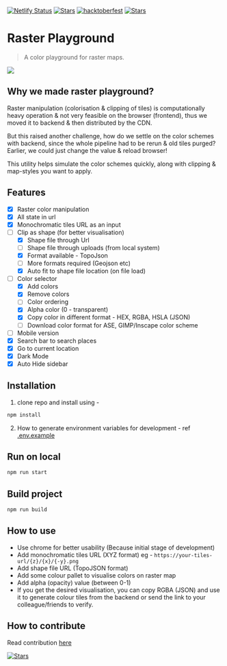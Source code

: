 [![Netlify Status](https://api.netlify.com/api/v1/badges/3a359879-ec8d-4b60-afe1-04b9f688bb90/deploy-status)](https://app.netlify.com/sites/raster-playground/deploys) [![Stars](https://img.shields.io/github/stars/blueskyanalytics/raster-playground.svg)](https://github.com/blueskyanalytics/raster-playground/stargazers) [![hacktoberfest](https://img.shields.io/github/hacktoberfest/2021/blueskyanalytics/raster-playground?label=hacktoberfest%2021&color=blue)](https://github.com/blueskyanalytics/raster-playground/issues) [![Stars](https://img.shields.io/github/issues/blueskyanalytics/raster-playground.svg)](https://github.com/blueskyanalytics/raster-playground/issues)

# Raster Playground
> A color playground for raster maps.

![](public/rp-banner.png)

## Why we made raster playground?

Raster manipulation (colorisation & clipping of tiles) is computationally heavy operation & not very feasible on the browser (frontend), thus we moved it to backend & then distributed by the CDN.

But this raised another challenge, how do we settle on the color schemes with backend, since the whole pipeline had to be rerun & old tiles purged? Earlier, we could just change the value & reload browser!

This utility helps simulate the color schemes quickly, along with clipping & map-styles you want to apply.

## Features
- [X] Raster color manipulation 
- [X] All state in url
- [X] Monochromatic tiles URL as an input
- [ ] Clip as shape (for better visualisation)
    - [X] Shape file through Url
    - [ ] Shape file through uploads (from local system)
    - [X] Format available - TopoJson
    - [ ] More formats required (Geojson etc)
    - [X] Auto fit to shape file location (on file load)
- [ ] Color selector 
    - [X] Add colors
    - [X] Remove colors
    - [ ] Color ordering 
    - [X] Alpha color (0 - transparent)
    - [X] Copy color in different format - HEX, RGBA, HSLA (JSON)
    - [ ] Download color format for ASE, GIMP/Inscape color scheme
- [ ] Mobile version 
- [X] Search bar to search places 
- [X] Go to current location
- [X] Dark Mode
- [X] Auto Hide sidebar
## Installation
1. clone repo and install using - 
```sh
npm install
```
2. How to generate environment variables for development - ref [.env.example](.env.example)

## Run on local
```sh
npm run start
```

## Build project
```sh
npm run build
```

## How to use
- Use chrome for better usability (Because initial stage of development)
- Add monochromatic tiles URL (XYZ format) eg - `https://your-tiles-url/{z}/{x}/{-y}.png`
- Add shape file URL (TopoJSON format) <optional>
- Add some colour pallet to visualise colors on raster map
- Add alpha (opacity) value (between 0-1) <optional>
- If you get the desired visualisation, you can copy RGBA (JSON) and use it to generate colour tiles from the backend or send the link to your colleague/friends to verify.

## How to contribute
Read contribution [here](CONTRIBUTING.md)
    

    
[![Stars](https://forthebadge.com/images/badges/made-with-javascript.svg)](https://github.com/blueskyanalytics/raster-playground/issues)
